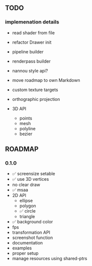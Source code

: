 ## TODO

### implemenation details
- read shader from file
- refactor Drawer init
- pipeline builder
- renderpass builder
- nannou style api?
- move roadmap to own Markdown
- custom texture targets

- orthographic projection

- 3D API
    - points
    - mesh
    - polyline
    - bezier

## ROADMAP

### 0.1.0 
- ✅ screensize setable
- ✅ use 3D vertices 
- no clear draw
- ✅ msaa 
- 2D API
    - ellipse 
    - polygon
    - ✅ circle
    - triangle 
- ✅ background color
- fps 
- transformation API
- screenshot function
- documentation
- examples
- proper setup
- manage resources using shared-ptrs
